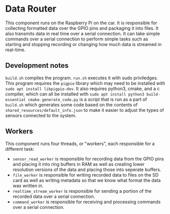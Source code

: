 # Data Router

This component runs on the Raspberry Pi on the car. It is responsible for
collecting formatted data over the GPIO pins and packaging it into files. 
It also transmits data in real time over a serial connection. It can take
simple commands over a serial connection to perform simple tasks such as 
starting and stopping recording or changing how much data is streamed in
real-time.

## Development notes

`build.sh` compiles the program. `run.sh` executes it with sudo priviledges.
This program requires the `pigpio` library which may need to be installed with 
`sudo apt install libpigpio-dev`. It also requires python3, cmake, and a c 
compiler, which can all be installed with 
`sudo apt install python3 build-essential cmake`. `generate_code.py` is a script
that is run as a part of `build.sh` which generates some code based on the
contents of `shared_resources/default_info.json` to make it easier to adjust the
types of sensors connected to the system.

## Workers

This component runs four threads, or "workers", each responsible for a different
task:
- `sensor_read_worker` is responsible for recording data from the GPIO pins and
  placing it into ring buffers in RAM as well as creating lower resolution
  versions of the data and placing those into seperate buffers.
- `file_worker` is responsible for writing recorded data to files on the SD
  card as well as writing metadata so that we know what format the data was
  written in.
- `realtime_stream_worker` is responsible for sending a portion of the recorded
  data over a serial connection.
- `command_worker` is responsible for receiving and processing commands over a
  serial connection.
